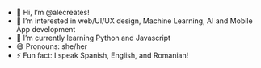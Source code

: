 - 👋 Hi, I’m @alecreates!
- 👀 I’m interested in web/UI/UX design, Machine Learning, AI and Mobile App development
- 🌱 I’m currently learning Python and Javascript
- 😄 Pronouns: she/her
- ⚡ Fun fact: I speak Spanish, English, and Romanian!

<!---
alecreates/alecreates is a ✨ special ✨ repository because its `README.md` (this file) appears on your GitHub profile.
You can click the Preview link to take a look at your changes.
--->
